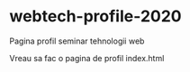 # webtech-profile-2020

Pagina profil seminar tehnologii web

Vreau sa fac o pagina de profil index.html

